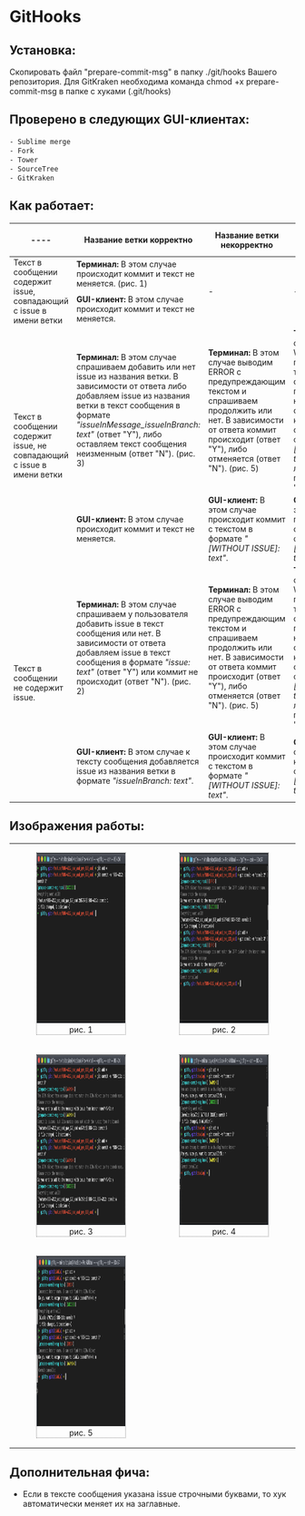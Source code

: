 # GitHooks

## Установка:
Скопировать файл "prepare-commit-msg" в папку ./git/hooks Вашего репозитория.
Для GitKraken необходима команда chmod +x prepare-commit-msg в папке с хуками (.git/hooks)
 
 
## Проверено в следующих GUI-клиентах:
    - Sublime merge
    - Fork
    - Tower
    - SourceTree
    - GitKraken 
    
## Как работает:
<table>
       <thead>
           <tr>
               <th>----</th>
               <th>Название ветки корректно</th>
               <th>Название ветки некорректно</th>
               <th>Название ветки является служебным|</th>
           </tr>
       </thead>
       <tbody>
           <tr>
               <td rowspan=2>Текст в сообщении содержит issue, совпадающий с issue в имени ветки</td>
               <td><b>Терминал:</b> В этом случае происходит коммит и текст не меняется. (рис. 1) </td>
               <td rowspan=2>-</td>
               <td rowspan=2>-</td>
           </tr>
           <tr>
               <td><b>GUI-клиент:</b> В этом случае происходит коммит и текст не меняется.</td>
           </tr>
            <tr>
               <td rowspan=2>Текст в сообщении содержит issue, не совпадающий с issue в имени ветки</td>
               <td><b>Терминал:</b> В этом случае спрашиваем добавить или нет issue из названия ветки. В зависимости от ответа либо добавляем issue из названия ветки в текст сообщения в формате <i>"issueInMessage_issueInBranch: text"</i> (ответ "Y"), либо оставляем текст сообщения неизменным (ответ "N"). (рис. 3)</td>
               <td><b>Терминал:</b> В этом случае выводим ERROR с предупреждающим текстом и спрашиваем продолжить или нет. В зависимости от ответа коммит происходит (ответ "Y"), либо отменяется (ответ "N").  (рис. 5)</td>
               <td><b>Терминал:</b> В этом случае выводим WARNING с предупреждающим текстом и спрашиваем продолжить или нет. В зависимости от ответа, либо коммит происходит с текстом в формате <i>"[WITHOUT ISSUE]: text"</i> (ответ "Y"), либо коммит не происходит (ответ "N"). (рис. 4)</td>
           </tr>
           <tr>
               <td><b>GUI-клиент:</b> В этом случае происходит коммит и текст не меняется.</td>
               <td><b>GUI-клиент:</b> В этом случае происходит коммит с текстом в формате <i>"[WITHOUT ISSUE]: text"</i>.</td>
               <td><b>GUI-клиент:</b> В этом случае происходит коммит с текстом в формате <i>"[WITHOUT ISSUE]: text"</i>.</td>
           </tr>
           <tr>
               <td rowspan=2>Текст в сообщении не содержит issue.</td>
               <td><b>Терминал:</b> В этом случае спрашиваем у пользователя добавить issue в текст сообщения или нет. В зависимости от ответа добавляем issue в текст сообщения в формате <i>"issue: text"</i> (ответ "Y") или коммит не происходит (ответ "N"). (рис. 2) </td>
               <td><b>Терминал:</b> В этом случае выводим ERROR с предупреждающим текстом и спрашиваем продолжить или нет. В зависимости от ответа коммит происходит (ответ "Y"), либо отменяется (ответ "N").  (рис. 5) </td>
               <td><b>Терминал:</b> В этом случае выводим WARNING с предупреждающим текстом и спрашиваем продолжить или нет. В зависимости от ответа, либо коммит происходит с текстом в формате <i>"[WITHOUT ISSUE]: text"</i> (ответ "Y"), либо коммит не происходит (ответ "N"). (рис. 4)</td>
           </tr>
           <tr>
               <td><b>GUI-клиент:</b> В этом случае к тексту сообщения добавляется issue из названия ветки в формате <i>"issueInBranch: text"</i>.</td>
               <td><b>GUI-клиент:</b> В этом случае происходит коммит с текстом в формате <i>"[WITHOUT ISSUE]: text"</i>.</td>
               <td><b>GUI-клиент:</b>В этом случае происходит коммит с текстом в формате <i>"[WITHOUT ISSUE]: text"</i>.</td>
           </tr>
       </tbody>
</table>
    
## Изображения работы:

| | |
|:-------------------------:|:-------------------------:|
|  <figure style="display:inline-block; border: 1px dotted gray;"> <img src="Images/hook_1.png" width="400" height="300"> <figcaption style="text-align:center">рис. 1</figcaption> </figure> |  <figure style="display:inline-block; border: 1px dotted gray;"><img src="Images/hook_2.png" width="400" height="300"><figcaption style="text-align:center">рис. 2</figcaption> </figure> 
| <figure style="display:inline-block; border: 1px dotted gray;"> <img src="Images/hook_3.png" width="400" height="300"> <figcaption style="text-align:center">рис. 3</figcaption> </figure> | <figure style="display:inline-block; border: 1px dotted gray;"> <img src="Images/hook_4.png" width="400" height="300"> <figcaption style="text-align:center">рис. 4</figcaption> </figure> 
| <figure style="display:inline-block; border: 1px dotted gray;"> <img src="Images/hook_5.png" width="400" height="300"> <figcaption style="text-align:center">рис. 5</figcaption> </figure> |  |

## Дополнительная фича:
- Если в тексте сообщения указана issue строчными буквами, то хук автоматически меняет их на заглавные.

    
